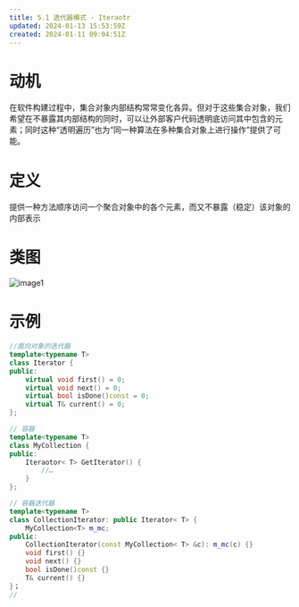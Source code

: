 ```yaml
---
title: 5.1 迭代器模式 - Iteraotr
updated: 2024-01-13 15:53:59Z
created: 2024-01-11 09:04:51Z
---
```


# 动机
在软件构建过程中，集合对象内部结构常常变化各异。但对于这些集合对象，我们希望在不暴露其内部结构的同时，可以让外部客户代码透明底访问其中包含的元素；同时这种“透明遍历”也为“同一种算法在多种集合对象上进行操作”提供了可能。
# 定义
提供一种方法顺序访问一个聚合对象中的各个元素，而又不暴露（稳定）该对象的内部表示
# 类图
![image1](../../_resources/cd67c8e5ac0c42569b4262be72380d8f.png)
# 示例
```C++
//面向对象的迭代器
template<typename T>
class Iterator {
public:
	virtual void first() = 0;
	virtual void next() = 0;
	virtual bool isDone()const = 0;
	virtual T& current() = 0;
};

// 容器
template<typename T>
class MyCollection {
public:
	Iteraotor< T> GetIterator() {
		//…
	}
};

// 容器迭代器
template<typename T>
class CollectionIterator: public Iterator< T> {
	MyCollection<T> m_mc;
public:
	CollectionIterator(const MyCollection< T> &c): m_mc(c) {}
	void first() {}
	void next() {}
	bool isDone()const {}
	T& current() {}
}；
//
```
